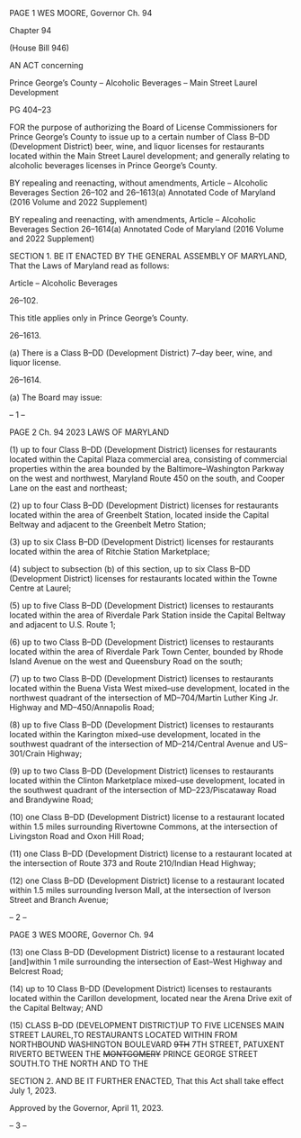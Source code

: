 PAGE 1
WES MOORE, Governor Ch. 94

Chapter 94

(House Bill 946)

AN ACT concerning

Prince George’s County – Alcoholic Beverages – Main Street Laurel
Development

PG 404–23

FOR the purpose of authorizing the Board of License Commissioners for Prince George’s
County to issue up to a certain number of Class B–DD (Development District) beer,
wine, and liquor licenses for restaurants located within the Main Street Laurel
development; and generally relating to alcoholic beverages licenses in Prince
George’s County.

BY repealing and reenacting, without amendments,
Article – Alcoholic Beverages
Section 26–102 and 26–1613(a)
Annotated Code of Maryland
(2016 Volume and 2022 Supplement)

BY repealing and reenacting, with amendments,
Article – Alcoholic Beverages
Section 26–1614(a)
Annotated Code of Maryland
(2016 Volume and 2022 Supplement)

SECTION 1. BE IT ENACTED BY THE GENERAL ASSEMBLY OF MARYLAND,
That the Laws of Maryland read as follows:

Article – Alcoholic Beverages

26–102.

This title applies only in Prince George’s County.

26–1613.

(a) There is a Class B–DD (Development District) 7–day beer, wine, and liquor
license.

26–1614.

(a) The Board may issue:

– 1 –

PAGE 2
Ch. 94 2023 LAWS OF MARYLAND

(1) up to four Class B–DD (Development District) licenses for restaurants
located within the Capital Plaza commercial area, consisting of commercial properties
within the area bounded by the Baltimore–Washington Parkway on the west and
northwest, Maryland Route 450 on the south, and Cooper Lane on the east and northeast;

(2) up to four Class B–DD (Development District) licenses for restaurants
located within the area of Greenbelt Station, located inside the Capital Beltway and
adjacent to the Greenbelt Metro Station;

(3) up to six Class B–DD (Development District) licenses for restaurants
located within the area of Ritchie Station Marketplace;

(4) subject to subsection (b) of this section, up to six Class B–DD
(Development District) licenses for restaurants located within the Towne Centre at Laurel;

(5) up to five Class B–DD (Development District) licenses to restaurants
located within the area of Riverdale Park Station inside the Capital Beltway and adjacent
to U.S. Route 1;

(6) up to two Class B–DD (Development District) licenses to restaurants
located within the area of Riverdale Park Town Center, bounded by Rhode Island Avenue
on the west and Queensbury Road on the south;

(7) up to two Class B–DD (Development District) licenses to restaurants
located within the Buena Vista West mixed–use development, located in the northwest
quadrant of the intersection of MD–704/Martin Luther King Jr. Highway and
MD–450/Annapolis Road;

(8) up to five Class B–DD (Development District) licenses to restaurants
located within the Karington mixed–use development, located in the southwest quadrant
of the intersection of MD–214/Central Avenue and US–301/Crain Highway;

(9) up to two Class B–DD (Development District) licenses to restaurants
located within the Clinton Marketplace mixed–use development, located in the southwest
quadrant of the intersection of MD–223/Piscataway Road and Brandywine Road;

(10) one Class B–DD (Development District) license to a restaurant located
within 1.5 miles surrounding Rivertowne Commons, at the intersection of Livingston Road
and Oxon Hill Road;

(11) one Class B–DD (Development District) license to a restaurant located
at the intersection of Route 373 and Route 210/Indian Head Highway;

(12) one Class B–DD (Development District) license to a restaurant located
within 1.5 miles surrounding Iverson Mall, at the intersection of Iverson Street and Branch
Avenue;

– 2 –

PAGE 3
WES MOORE, Governor Ch. 94

(13) one Class B–DD (Development District) license to a restaurant located
[and]within 1 mile surrounding the intersection of East–West Highway and Belcrest Road;

(14) up to 10 Class B–DD (Development District) licenses to restaurants
located within the Carillon development, located near the Arena Drive exit of the Capital
Beltway; AND

(15) CLASS B–DD (DEVELOPMENT DISTRICT)UP TO FIVE LICENSES
MAIN STREET LAUREL,TO RESTAURANTS LOCATED WITHIN FROM NORTHBOUND
WASHINGTON BOULEVARD ~~9TH~~ 7TH STREET, PATUXENT RIVERTO BETWEEN THE
~~MONTGOMERY~~ PRINCE GEORGE STREET SOUTH.TO THE NORTH AND TO THE

SECTION 2. AND BE IT FURTHER ENACTED, That this Act shall take effect July
1, 2023.

Approved by the Governor, April 11, 2023.

– 3 –